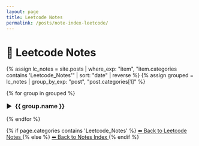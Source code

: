 ```yaml
---
layout: page
title: Leetcode Notes
permalink: /posts/note-index-leetcode/
---
```


<style>
/* 控制 summary 的折叠箭头与字体大小 */
details > summary {
  font-size: 1.0rem;
  font-weight: bold;
  cursor: pointer;
  list-style: none;
  display: flex;
  align-items: center;
  margin: 1rem 0;
}

details > summary::before {
  content: "▶";
  margin-right: 0.5rem;
  transform: rotate(0deg);
  transition: transform 0.2s ease;
}

details[open] > summary::before {
  transform: rotate(90deg);
}

/* 链接样式 */
.leetcode-link a {
  font-size: 1.0rem;
  text-decoration: underline;
  color: #333;
  transition: color 0.2s ease;
}

.leetcode-link a:hover {
  color: #007acc;
}
</style>

# 📗 Leetcode Notes

{% assign lc_notes = site.posts | where_exp: "item", "item.categories contains 'Leetcode_Notes'" | sort: "date" | reverse %}
{% assign grouped = lc_notes | group_by_exp: "post", "post.categories[1]" %}

{% for group in grouped %}
  <details>
    <summary>{{ group.name }}</summary>
    <ul>
      {% for post in group.items %}
        <li class="leetcode-link"><a href="{{ post.url }}">{{ post.title }}</a></li>
      {% endfor %}
    </ul>
  </details>
{% endfor %}


<!-- <p><a href="/posts/leetcode_notes/">⬅ Back to Leetcode Notes</a></p> -->

{% if page.categories contains 'Leetcode_Notes' %}
  <a href="/posts/leetcode_notes/">
    ⬅ Back to Leetcode Notes
  </a>
{% else %}
  <a href="/posts/">
    ⬅ Back to Notes Index
  </a>
{% endif %}